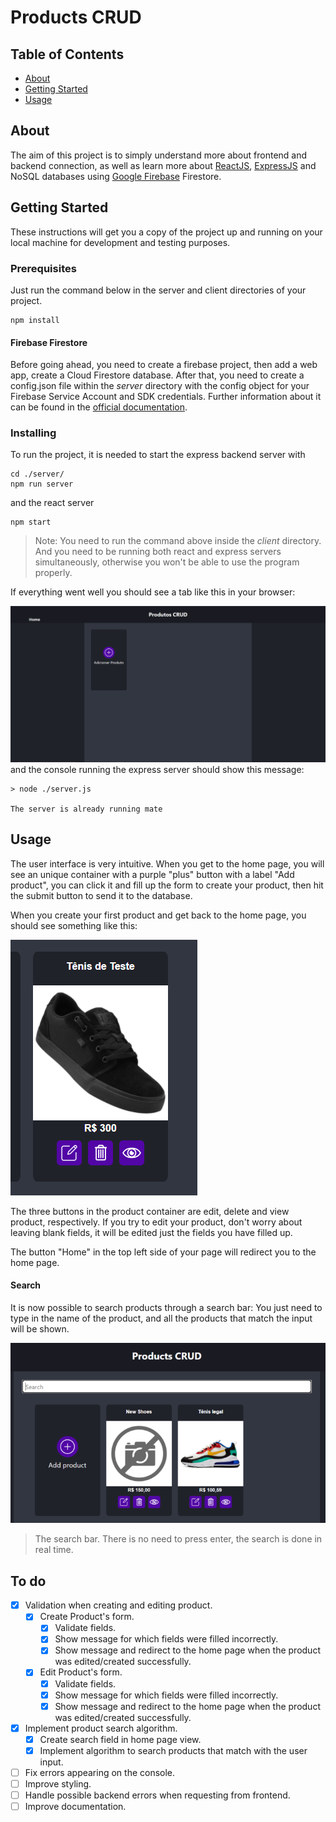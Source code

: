 # Products CRUD

## Table of Contents

- [About](#about)
- [Getting Started](#getting_started)
- [Usage](#usage)

## About <a name = "about"></a>

The aim of this project is to simply understand more about frontend and backend connection, as well as learn more about [ReactJS](https://pt-br.reactjs.org/), [ExpressJS](https://expressjs.com/pt-br/) and NoSQL databases using [Google Firebase](https://firebase.google.com/) Firestore.

## Getting Started <a name = "getting_started"></a>

These instructions will get you a copy of the project up and running on your local machine for development and testing purposes.
### Prerequisites

Just run the command below in the server and client directories of your project.
```
npm install
```

#### Firebase Firestore

Before going ahead, you need to create a firebase project, then add a web app, create a Cloud Firestore database.
After that, you need to create a config.json file within the *server* directory with the config object for your Firebase Service Account and SDK credentials. Further information about it can be found in the [official documentation](https://firebase.google.com/docs/web/setup?hl=en-us).

### Installing

To run the project, it is needed to start the express backend server with

```
cd ./server/
npm run server
```

and the react server

```
npm start
```
>Note: You need to run the command above inside the *client* directory. And you need to be running both react and express servers simultaneously, otherwise you won't be able to use the program properly.

If everything went well you should see a tab like this in your browser:

![image](https://github.com/JoaoP12/Products-CRUD/blob/master/interface_example.PNG)
and the console running the express server should show this message:
```
> node ./server.js

The server is already running mate
```

## Usage <a name = "usage"></a>

The user interface is very intuitive. When you get to the home page, you will see an unique container with a purple "plus" button with a label "Add product", you can click it and fill up the form to create your product, then hit the submit button to send it to the database.

When you create your first product and get back to the home page, you should see something like this:

![image](https://github.com/JoaoP12/Products-CRUD/blob/master/product_container.PNG)

The three buttons in the product container are edit, delete and view product, respectively. If you try to edit your product, don't worry about leaving blank fields, it will be edited just the fields you have filled up.

The button "Home" in the top left side of your page will redirect you to the home page.

#### Search

It is now possible to search products through a search bar:
You just need to type in the name of the product, and all the products that match the input will be shown. 

![image](https://github.com/JoaoP12/Products-CRUD/blob/master/search_interface.PNG)
>The search bar. There is no need to press enter, the search is done in real time.

## To do

- [x] Validation when creating and editing product.
    - [x] Create Product's form.
        - [x] Validate fields.
        - [x] Show message for which fields were filled incorrectly.
        - [x] Show message and redirect to the home page when the product was edited/created successfully.
    - [x] Edit Product's form.
        - [x] Validate fields.
        - [x] Show message for which fields were filled incorrectly.
        - [x] Show message and redirect to the home page when the product was edited/created successfully.
- [x] Implement product search algorithm.
    - [x] Create search field in home page view.
    - [x] Implement algorithm to search products that match with the user input.
- [ ] Fix errors appearing on the console.
- [ ] Improve styling.
- [ ] Handle possible backend errors when requesting from frontend.
- [ ] Improve documentation.